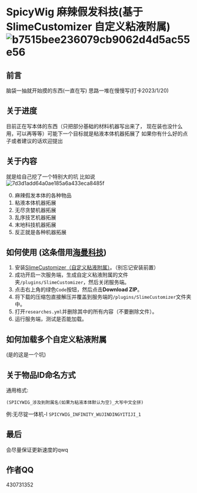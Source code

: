 # SpicyWig 麻辣假发科技(基于SlimeCustomizer 自定义粘液附属)![b7515bee236079cb9062d4d5ac55e56](https://user-images.githubusercontent.com/121747365/210206859-50300e35-48eb-412d-9639-8174b4ae8911.jpg)


## 前言
 
脑袋一抽就开始摸的东西(一直在写)
思路一堆在慢慢写(打卡2023/1/20)

## 关于进度

目前正在写本体的东西（只把部分基础的材料机器写出来了， 现在装也没什么用，可以再等等）可能下一个目标就是粘液本体机器拓展了
如果你有什么好的点子或者建议的话欢迎提出

## 关于内容

就是给自己挖了一个特别大的坑 比如说![7d3d1add64a0ae185a6a433eca8485f](https://user-images.githubusercontent.com/121747365/210206837-3154e01b-3ae5-4d5e-97b1-ce12345b004a.jpg)


0. 麻辣假发本体的各种物品
1. 粘液本体机器拓展
2. 无尽贪婪机器拓展
3. 乱序技艺机器拓展
4. 末地科技机器拓展
5. 反正就是各种机器拓展

## 如何使用 (这条借用[海曼科技](https://github.com/shixinzia/HaimanTech/blob/main/README.md))

1. 安装[SlimeCustomizer（自定义粘液附属）](https://builds.guizhanss.cn/SlimefunGuguProject/SlimeCustomizer/master)。（别忘记安装前置）
2. 成功开启一次服务端，生成自定义粘液附属的文件夹`/plugins/SlimeCustomizer`，然后关闭服务端。
3. 点击右上角的绿色`Code`按钮，然后点击**Download ZIP**。
4. 将下载的压缩包直接解压并覆盖到服务端的`/plugins/SlimeCustomizer`文件夹中。
5. 打开`researches.yml`并删除其中的所有内容（不要删除文件）。
6. 运行服务端，测试是否能加载。

## 如何加载多个自定义粘液附属

(是的这是一个坑)

## 关于物品ID命名方式

通用格式:
```
(SPICYWIG_涉及到附属名(如果为粘液本体默认为空)_大写中文全拼)
```

例:无尽锭一体机-I
```SPICYWIG_INFINITY_WUJINDINGYITIJI_1```

## 最后

会尽量保证更新速度的qwq

## 作者QQ

430731352
